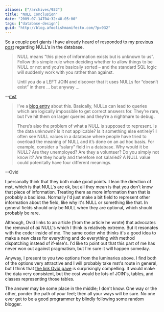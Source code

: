 ```yaml
---
aliases: ["/archives/932"]
title: "NULL Conclusion"
date: "2009-07-14T04:32:48-05:00"
tags: ["database-design"]
guid: "http://blog.afoolishmanifesto.com/?p=932"
---
```

So a couple perl giants I have already heard of responded to my [previous post](/archives/909) regarding NULL's in the database.

> NULL means “this piece of information exists but is unknown to us”. Follow this simple rule when deciding whether to allow things to be NULL or not and you’re basically sorted – and the standard SQL logic will suddenly work with you rather than against.
>
> Until you do a LEFT JOIN and discover that it uses NULLs for “doesn’t exist” in there … but anyway …

--[mst](http://www.shadowcat.co.uk/blog/matt-s-trout/)

> I’ve a [blog
> entry](https://web.archive.org/web/20110907042506/http://use.perl.org/~Ovid/journal/27927)
> about this. Basically, NULLs can lead to queries which are logically
> impossible to get correct answers for. They’re rare, but I’ve hit them on
> larger queries and they’re a nightmare to debug.
>
> There’s also the problem of what a NULL is supposed to represent. Is the data
> unknown? Is it not applicable? Is it something else entirely? I often see NULL
> values in a databsae where people have tried to overload the meaning of NULL
> and it’s done on an ad hoc basis. For example, consider a “salary” field in a
> database. Why would it be NULL? Are they unemployed? Are they a volunteer? Do
> you simply not know it? Are they hourly and therefore not salaried? A NULL
> value could potenitally have four different meanings.

--Ovid

I personally think that they both make good points. I lean the direction of mst, which is that NULL's are ok, but all they mean is that you don't know that piece of information. Treating them as more information than that is probably a bad idea. Normally I'd just make a bit field to represent other information about the field, like why it's NULL or something like that. In general fields should only be NULL when they are optional, which should probably be rare.

Although, Ovid links to an article (from the article he wrote) that advocates the removal of *all* NULL's which I think is relatively extreme. But it resonates with the coder inside of me. The same coder who thinks it's a good idea to make a new class for everything and do everything with method dispatching instead of if-else's. I'd like to point out that this part of me has never won out against pragmatism, but I'm sure it will happen someday.

Anyway, I present to you two options from the luminaries above. I find both of the options very attractive and I will probably take mst's route in general, but I think that [the link Ovid gave](http://web.onetel.com/~hughdarwen/TheThirdManifesto/Missing-info-without-nulls.pdf) is surprisingly compelling. It would make the data very consistent, but the cost would be lots of JOIN's, tables, and classes representing those tables.

The answer may be some place in the middle; I don't know. One way or the other, ponder the path of your feet; then all your ways will be sure. No one ever got to be a good programmer by blindly following some random blogger.
